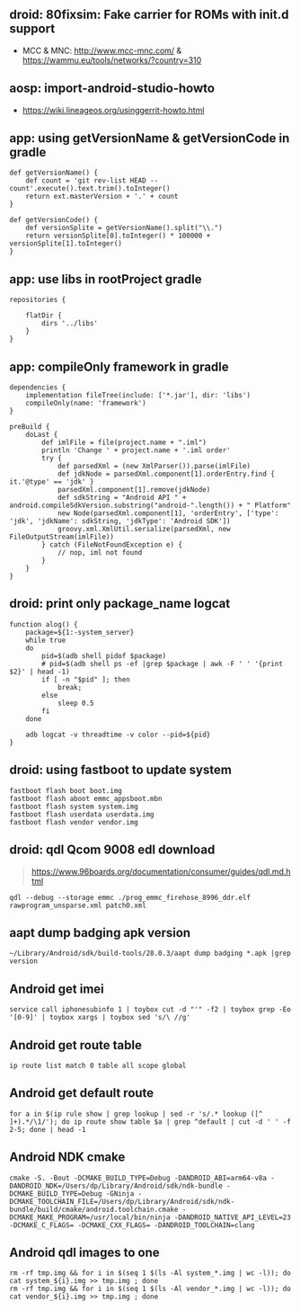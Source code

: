 ## droid: 80fixsim: Fake carrier for ROMs with init.d support

 - MCC & MNC: http://www.mcc-mnc.com/ & https://wammu.eu/tools/networks/?country=310

## aosp: import-android-studio-howto

 - https://wiki.lineageos.org/usinggerrit-howto.html
 
## app: using getVersionName & getVersionCode in gradle

```
def getVersionName() {
    def count = 'git rev-list HEAD --count'.execute().text.trim().toInteger()
    return ext.masterVersion + '.' + count
}
```
```
def getVersionCode() {
    def versionSplite = getVersionName().split("\\.")
    return versionSplite[0].toInteger() * 100000 + versionSplite[1].toInteger()
}
```

## app: use libs in rootProject gradle

    repositories {

        flatDir {
            dirs '../libs'
        }
    }
 
## app: compileOnly framework in gradle

```
dependencies {
    implementation fileTree(include: ['*.jar'], dir: 'libs')
    compileOnly(name: 'framework')
}
```
```
preBuild {
    doLast {
        def imlFile = file(project.name + ".iml")
        println 'Change ' + project.name + '.iml order'
        try {
            def parsedXml = (new XmlParser()).parse(imlFile)
            def jdkNode = parsedXml.component[1].orderEntry.find { it.'@type' == 'jdk' }
            parsedXml.component[1].remove(jdkNode)
            def sdkString = "Android API " + android.compileSdkVersion.substring("android-".length()) + " Platform"
            new Node(parsedXml.component[1], 'orderEntry', ['type': 'jdk', 'jdkName': sdkString, 'jdkType': 'Android SDK'])
            groovy.xml.XmlUtil.serialize(parsedXml, new FileOutputStream(imlFile))
        } catch (FileNotFoundException e) {
            // nop, iml not found
        }
    }
}
```
## droid: print only package_name logcat
```
function alog() {
    package=${1:-system_server}
    while true
    do
        pid=$(adb shell pidof $package)
        # pid=$(adb shell ps -ef |grep $package | awk -F ' ' '{print $2}' | head -1)
        if [ -n "$pid" ]; then
            break;
        else
            sleep 0.5
        fi
    done

    adb logcat -v threadtime -v color --pid=${pid}
}
```
## droid: using fastboot to update system
```
fastboot flash boot boot.img
fastboot flash aboot emmc_appsboot.mbn
fastboot flash system system.img
fastboot flash userdata userdata.img
fastboot flash vendor vendor.img
```
## droid: qdl Qcom 9008 edl download

> https://www.96boards.org/documentation/consumer/guides/qdl.md.html

`qdl --debug --storage emmc ./prog_emmc_firehose_8996_ddr.elf rawprogram_unsparse.xml patch0.xml`

## aapt dump badging apk version

`~/Library/Android/sdk/build-tools/28.0.3/aapt dump badging *.apk |grep version`

## Android get imei

`service call iphonesubinfo 1 | toybox cut -d "'" -f2 | toybox grep -Eo '[0-9]' | toybox xargs | toybox sed 's/\ //g'`

## Android get route table

`ip route list match 0 table all scope global`

## Android get default route
```
for a in $(ip rule show | grep lookup | sed -r 's/.* lookup ([^ ]+).*/\1/'); do ip route show table $a | grep ^default | cut -d ' ' -f 2-5; done | head -1
```

## Android NDK cmake
```
cmake -S. -Bout -DCMAKE_BUILD_TYPE=Debug -DANDROID_ABI=arm64-v8a -DANDROID_NDK=/Users/dp/Library/Android/sdk/ndk-bundle -DCMAKE_BUILD_TYPE=Debug -GNinja -DCMAKE_TOOLCHAIN_FILE=/Users/dp/Library/Android/sdk/ndk-bundle/build/cmake/android.toolchain.cmake -DCMAKE_MAKE_PROGRAM=/usr/local/bin/ninja -DANDROID_NATIVE_API_LEVEL=23 -DCMAKE_C_FLAGS= -DCMAKE_CXX_FLAGS= -DANDROID_TOOLCHAIN=clang
```

## Android qdl images to one

```
rm -rf tmp.img && for i in $(seq 1 $(ls -Al system_*.img | wc -l)); do cat system_${i}.img >> tmp.img ; done
rm -rf tmp.img && for i in $(seq 1 $(ls -Al vendor_*.img | wc -l)); do cat vendor_${i}.img >> tmp.img ; done
```

